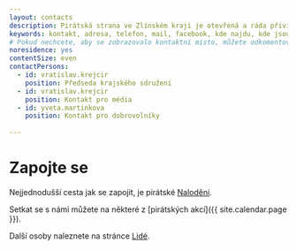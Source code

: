 ```yaml
---
layout: contacts
description: Pirátská strana ve Zlínském kraji je otevřená a ráda přivítá dobrovolníky a odpoví na dotazy kritiků.
keywords: kontakt, adresa, telefon, mail, facebook, kde najdu, kde jsou
# Pokud nechcete, aby se zobrazovalo kontaktní místo, můžete odkomentovat následující řádek:
noresidence: yes
contentSize: even
contactPersons:
  - id: vratislav.krejcir
    position: Předseda krajského sdružení
  - id: vratislav.krejcir
    position: Kontakt pro média
  - id: yveta.martinkova
    position: Kontakt pro dobrovolníky
  
---
```


<div class="o-section-header o-section-header--indented">
  <h1 class="t-h2-alt">Zapojte se</h1>
</div>

Nejjednodušší cesta jak se zapojit, je pirátské <a href="https://nalodeni.pirati.cz" target="_blank" rel="noopener">Nalodění</a>.

Setkat se s námi můžete na některé z [pirátských akcí]({{ site.calendar.page }}).

Další osoby naleznete na stránce [Lidé](/lide/).
